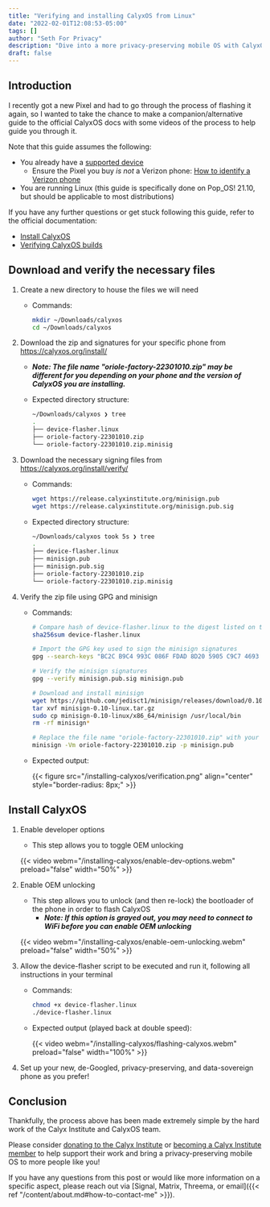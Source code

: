 ```yaml
---
title: "Verifying and installing CalyxOS from Linux"
date: "2022-02-01T12:08:53-05:00"
tags: []
author: "Seth For Privacy"
description: "Dive into a more privacy-preserving mobile OS with CalyxOS, and get there using this guide for installing CalyxOS from Linux"
draft: false
---
```


## Introduction

I recently got a new Pixel and had to go through the process of flashing it again, so I wanted to take the chance to make a companion/alternative guide to the official CalyxOS docs with some videos of the process to help guide you through it.

Note that this guide assumes the following:

- You already have a [supported device](https://calyxos.org/docs/guide/device-support/)
  - Ensure the Pixel you buy *is not* a Verizon phone: [How to identify a Verizon phone](https://calyxos.org/install/verizon/)
- You are running Linux (this guide is specifically done on Pop_OS! 21.10, but should be applicable to most distributions)

If you have any further questions or get stuck following this guide, refer to the official documentation:

- [Install CalyxOS](https://calyxos.org/install/)
- [Verifying CalyxOS builds](https://calyxos.org/install/verify/)

## Download and verify the necessary files

1. Create a new directory to house the files we will need

    - Commands:

        ```bash
        mkdir ~/Downloads/calyxos
        cd ~/Downloads/calyxos
        ```

2. Download the zip and signatures for your specific phone from https://calyxos.org/install/

    - ***Note: The file name "oriole-factory-22301010.zip" may be different for you depending on your phone and the version of CalyxOS you are installing.***

    - Expected directory structure:

        ```bash
        ~/Downloads/calyxos ❯ tree
        .
        ├── device-flasher.linux
        ├── oriole-factory-22301010.zip
        └── oriole-factory-22301010.zip.minisig
        ```

3. Download the necessary signing files from https://calyxos.org/install/verify/

    - Commands:

        ```bash
        wget https://release.calyxinstitute.org/minisign.pub
        wget https://release.calyxinstitute.org/minisign.pub.sig
        ```

    - Expected directory structure:

        ```bash
        ~/Downloads/calyxos took 5s ❯ tree
        .
        ├── device-flasher.linux
        ├── minisign.pub
        ├── minisign.pub.sig
        ├── oriole-factory-22301010.zip
        └── oriole-factory-22301010.zip.minisig
        ```

4. Verify the zip file using GPG and minisign

    - Commands:

        ```bash
        # Compare hash of device-flasher.linux to the digest listed on the install page for your device
        sha256sum device-flasher.linux

        # Import the GPG key used to sign the minisign signatures
        gpg --search-keys "BC2C B9C4 993C 086F FDAD 8D20 5905 C9C7 4693 488B"

        # Verify the minisign signatures
        gpg --verify minisign.pub.sig minisign.pub

        # Download and install minisign
        wget https://github.com/jedisct1/minisign/releases/download/0.10/minisign-0.10-linux.tar.gz
        tar xvf minisign-0.10-linux.tar.gz
        sudo cp minisign-0.10-linux/x86_64/minisign /usr/local/bin
        rm -rf minisign*

        # Replace the file name "oriole-factory-22301010.zip" with your own downloaded file above
        minisign -Vm oriole-factory-22301010.zip -p minisign.pub
        ```

    - Expected output:

        {{< figure src="/installing-calyxos/verification.png" align="center" style="border-radius: 8px;" >}}

## Install CalyxOS

1. Enable developer options

    - This step allows you to toggle OEM unlocking

    {{< video webm="/installing-calyxos/enable-dev-options.webm" preload="false" width="50%" >}}

2. Enable OEM unlocking

    - This step allows you to unlock (and then re-lock) the bootloader of the phone in order to flash CalyxOS
        - ***Note: If this option is grayed out, you may need to connect to WiFi before you can enable OEM unlocking***

    {{< video webm="/installing-calyxos/enable-oem-unlocking.webm" preload="false" width="50%" >}}

3. Allow the device-flasher script to be executed and run it, following all instructions in your terminal

    - Commands:

        ```bash
        chmod +x device-flasher.linux
        ./device-flasher.linux
        ```

    - Expected output (played back at double speed):

        {{< video webm="/installing-calyxos/flashing-calyxos.webm" preload="false" width="100%" >}}

4. Set up your new, de-Googled, privacy-preserving, and data-sovereign phone as you prefer!

## Conclusion

Thankfully, the process above has been made extremely simple by the hard work of the Calyx Institute and CalyxOS team. 

Please consider [donating to the Calyx Institute](https://members.calyxinstitute.org/donate) or [becoming a Calyx Institute member](https://calyxinstitute.org/membership) to help support their work and bring a privacy-preserving mobile OS to more people like you!

If you have any questions from this post or would like more information on a specific aspect, please reach out via [Signal, Matrix, Threema, or email]({{< ref "/content/about.md#how-to-contact-me" >}}).
